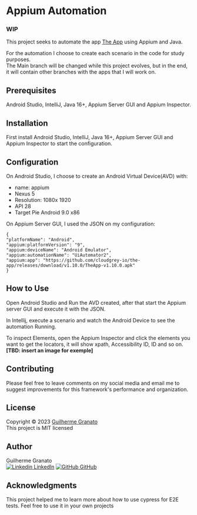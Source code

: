 # Appium Automation
### WIP

This project seeks to automate the app [The App](https://github.com/appium-pro/TheApp) using Appium and Java.

For the automation I choose to create each scenario in the code for study purposes.\
The Main branch will be changed while this project evolves, but in the end, it will contain other branches with the apps that I will work on. 

## **Prerequisites**
Android Studio, IntelliJ, Java 16+, Appium Server GUI and Appium Inspector.

## **Installation**
First install Android Studio, IntelliJ, Java 16+, Appium Server GUI and Appium Inspector to start the configuration.

## **Configuration**
On Android Studio, I choose to create an Android Virtual Device(AVD) with:
- name: appium
- Nexus 5
- Resolution: 1080x 1920
- API 28
- Target Pie Android 9.0 x86

On Appium Server GUI, I used the JSON on my configuration:
```
{
"platformName": "Android",
"appium:platformVersion": "9",
"appium:deviceName": "Android Emulator",
"appium:automationName": "UiAutomator2",
"appium:app": "https://github.com/cloudgrey-io/the-app/releases/download/v1.10.0/TheApp-v1.10.0.apk"
}
```

## **How to Use**
Open Android Studio and Run the AVD created, after that start the Appium server GUI and execute it with the JSON.

In Intellij, execute a scenario and watch the Android Device to see the automation Running.

To inspect Elements, open the Appium Inspector and click the elements you want to get the locators, it will show xpath, Accessibility ID, ID and so on.
**[TBD: insert an image for exemple]**

## **Contributing**
Please feel free to leave comments on my social media and email me to suggest improvements for this framework's performance and organization.

## **License**
Copyright © 2023 [Guilherme Granato](https://github.com/GfGranato) \
This project is MIT licensed

## **Author**
Guilherme Granato \
[![Linkedin](https://i.stack.imgur.com/gVE0j.png) LinkedIn](https://www.linkedin.com/in/guilherme-granato/)
[![GitHub](https://i.stack.imgur.com/tskMh.png) GitHub](https://github.com/GfGranato/)

## **Acknowledgments**
This project helped me to learn more about how to use cypress for E2E tests.
Feel free to use it in your own projects
